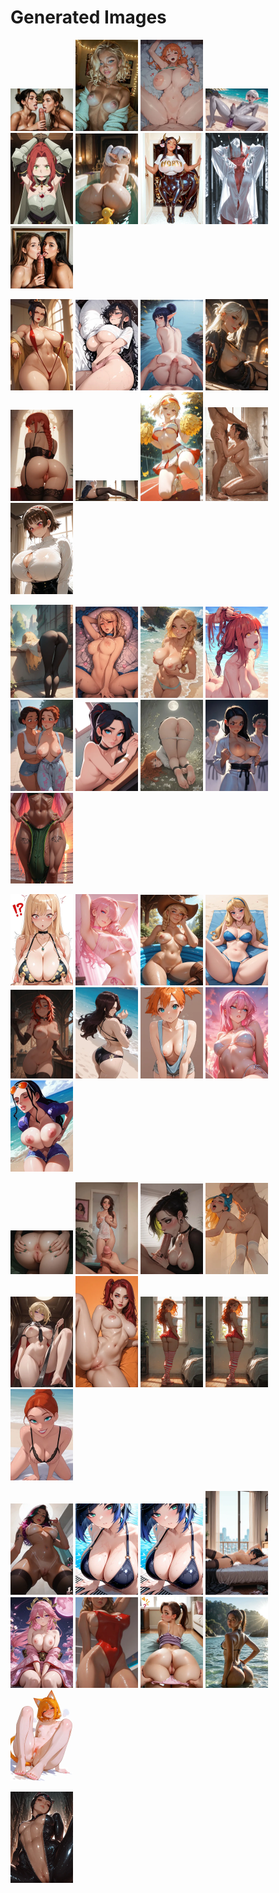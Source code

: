 # Generated Images



<img src="2025_10_06_01_thumb.webp" width="100"/> <img src="2025_10_06_02_thumb.webp" width="100"/> <img src="2025_10_06_03_thumb.webp" width="100"/> <img src="2025_10_06_04_thumb.webp" width="100"/> <img src="2025_10_06_05_thumb.webp" width="100"/> <img src="2025_10_06_06_thumb.webp" width="100"/> <img src="2025_10_06_07_thumb.webp" width="100"/> <img src="2025_10_06_08_thumb.webp" width="100"/> <img src="2025_10_06_09_thumb.webp" width="100"/>

<img src="2025_10_06_10_thumb.webp" width="100"/> <img src="2025_10_06_11_thumb.webp" width="100"/> <img src="2025_10_06_12_thumb.webp" width="100"/> <img src="2025_10_06_13_thumb.webp" width="100"/> <img src="2025_10_06_14_thumb.webp" width="100"/> <img src="2025_10_06_15_thumb.webp" width="100"/> <img src="2025_10_06_16_thumb.webp" width="100"/> <img src="2025_10_06_17_thumb.webp" width="100"/> <img src="2025_10_06_18_thumb.webp" width="100"/>

<img src="2025_10_06_19_thumb.webp" width="100"/> <img src="2025_10_06_20_thumb.webp" width="100"/> <img src="2025_10_06_21_thumb.webp" width="100"/> <img src="2025_10_06_22_thumb.webp" width="100"/> <img src="2025_10_06_23_thumb.webp" width="100"/> <img src="2025_10_06_24_thumb.webp" width="100"/> <img src="2025_10_06_25_thumb.webp" width="100"/> <img src="2025_10_06_26_thumb.webp" width="100"/> <img src="2025_10_06_27_thumb.webp" width="100"/>

<img src="2025_10_06_28_thumb.webp" width="100"/> <img src="2025_10_06_29_thumb.webp" width="100"/> <img src="2025_10_06_30_thumb.webp" width="100"/> <img src="2025_10_06_31_thumb.webp" width="100"/> <img src="2025_10_06_32_thumb.webp" width="100"/> <img src="2025_10_06_33_thumb.webp" width="100"/> <img src="2025_10_06_34_thumb.webp" width="100"/> <img src="2025_10_06_35_thumb.webp" width="100"/> <img src="2025_10_06_36_thumb.webp" width="100"/>

<img src="2025_10_06_37_thumb.webp" width="100"/> <img src="2025_10_06_38_thumb.webp" width="100"/> <img src="2025_10_06_39_thumb.webp" width="100"/> <img src="2025_10_06_40_thumb.webp" width="100"/> <img src="2025_10_06_41_thumb.webp" width="100"/> <img src="2025_10_06_42_thumb.webp" width="100"/> <img src="2025_10_06_43_thumb.webp" width="100"/> <img src="2025_10_06_44_thumb.webp" width="100"/> <img src="2025_10_06_45_thumb.webp" width="100"/>

<img src="2025_10_06_46_thumb.webp" width="100"/> <img src="2025_10_06_47_thumb.webp" width="100"/> <img src="2025_10_06_48_thumb.webp" width="100"/> <img src="2025_10_06_49_thumb.webp" width="100"/> <img src="2025_10_06_50_thumb.webp" width="100"/> <img src="2025_10_06_51_thumb.webp" width="100"/> <img src="2025_10_06_52_thumb.webp" width="100"/> <img src="2025_10_06_53_thumb.webp" width="100"/> <img src="2025_10_06_54_thumb.webp" width="100"/>

<img src="2025_10_06_55_thumb.webp" width="100"/>